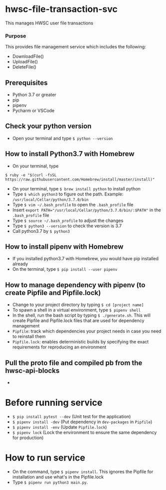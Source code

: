 # hwsc-file-transaction-svc
This manages HWSC user file transactions

### Purpose
This provides file management service which includes the following:
- DownloadFile()
- UploadFile()
- DeleteFile()

## Prerequisites
- Python 3.7 or greater
- pip
- pipenv
- Pycharm or VSCode

## Check your python version
- Open your terminal and type `$ python --version`

## How to install Python3.7 with Homebrew
- On your terminal, type 
```
$ ruby -e "$(curl -fsSL https://raw.githubusercontent.com/Homebrew/install/master/install)"
```
- On your terminal, type `$ brew install python` to install python 
- Type `$ which python3` to figure out the path. Example: `/usr/local/Cellar/python/3.7.0/bin`
- Type `$ vim ~/.bash_profile` to open the `.bash_profile` file
- Insert `export PATH="/usr/local/Cellar/python/3.7.0/bin/:$PATH"` in the `.bash_profile` file
- Type `$ source ~/.bash_profile` to adjust the changes
- Type `$ python3 --version` to check the version is 3.7
- Call python3.7 by `$ python3`

## How to install pipenv with Homebrew
- If you installed python3.7 with Homebrew, you would have pip installed already
- On the terminal, type `$ pip install --user pipenv` 

## How to manage dependency with pipenv (to create Pipfile and Pipfile.lock)
- Change to your project directory by typing `$ cd [project name]` 
- To spawn a shell in a virtual environment, type `$ pipenv shell`
- In the shell, run the bash script by typing `$ ./generate.sh`. This will create Pipfile and Pipfile.lock files that are used for dependency management
- `Pipfile`: track which dependencies your project needs in case you need to reinstall them
- `Pipfile.lock`: enables deterministic builds by specifying the exact requirements for reproducing an environment

## Pull the proto file and compiled pb from the hwsc-api-blocks
- 

# Before running service
- `$ pip install pytest --dev` (Unit test for the application)
- `$ pipenv install -dev` (Put dependency in `dev-packages` in `Pipfile`)
- `$ pipenv install -env` (Update `Pipfile.lock`)
- `$ pipenv lock` (Lock the environment to ensure the same dependency for production)

# How to run service
- On the command, type `$ pipenv install`. This ignores the Pipfile for installation and use what's in the Pipfile.lock
- Type `$ pipenv run python3 main.py`. 

